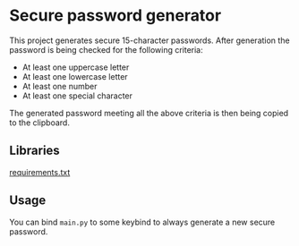 # Secure password generator
This project generates secure 15-character passwords. After generation the password is being checked for the following criteria:
* At least one uppercase letter
* At least one lowercase letter
* At least one number
* At least one special character

The generated password meeting all the above criteria is then being copied to the clipboard.

## Libraries
[requirements.txt](requirements.txt)

## Usage
You can bind `main.py` to some keybind to always generate a new secure password.